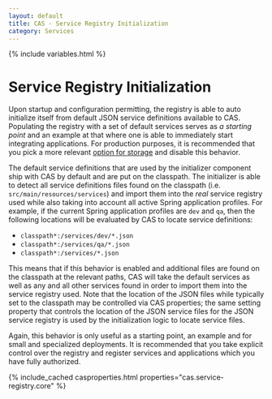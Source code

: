 ```yaml
---
layout: default
title: CAS - Service Registry Initialization
category: Services
---
```


{% include variables.html %}

# Service Registry Initialization

Upon startup and configuration permitting, the registry is able to auto initialize 
itself from default JSON service definitions available to CAS. Populating the 
registry with a set of default services serves as *a starting point* and an 
example at that where one is able to immediately start integrating applications. 
For production purposes, it is recommended that you pick a more 
relevant [option for storage](Service-Management.html) and disable this behavior.

The default service definitions that are used by the initializer component ship 
with CAS by default and are put on the classpath. The initializer is able to detect 
all service definitions files found on the classpath (i.e. `src/main/resources/services`) 
and import them into the *real* service registry used while also taking into account all
active Spring application profiles. For example, if the current Spring application profiles are `dev` and `qa`,
then the following locations will be evaluated by CAS to locate service definitions:

- `classpath*:/services/dev/*.json`
- `classpath*:/services/qa/*.json`
- `classpath*:/services/*.json`

This means that if this behavior is enabled and additional files are found on the classpath at the relevant 
paths, CAS will take the default services as well as any and all other services found 
in order to import them into the service registry used. Note that the location of the JSON files while typically set to the 
classpath may be controlled via CAS properties; the same setting property that controls 
the location of the JSON service files for the JSON service registry is used by the 
initialization logic to locate service files. 

Again, this behavior is only useful as a starting point, an example and for small and 
specialized deployments. It is recommended that you take explicit control 
over the registry and register services and applications which you have fully authorized.

{% include_cached casproperties.html properties="cas.service-registry.core" %}
